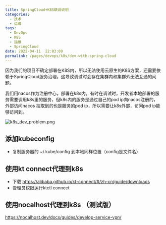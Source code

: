 ```yaml
---
title: SpringCloud+K8S联调说明
categories: 
  - 技术
  - 运维
tags: 
  - DevOps
  - K8S
  - 运维
  - SpringCloud
date: 2022-04-11  22:03:00
permalink: /pages/devops/k8s/dev-with-spring-cloud
---
```

因为我们的项目不确定部署在K8S内，所以无法使用云原生的K8S方案，还需要依赖于SpringCloud服务治理，这导致调试时会存在集群内和集群外无法互通的问题。

我们用nacos作为注册中心，部署在k8s内。有时在调试时，开发者本地部署的服务需要调用k8s里的服务，但k8s内的服务是通过自己的pod ip向nacos注册的，外部访问nacos 拉取到的也是服务的pod ip，所以需要让k8s外部，访问pod ip能够访问到。

![k8s_dev_problem.png](/images/devops/k8s_dev_problem.png)
<!-- more -->

## 添加kubeconfig
- 复制服务器的 ~/.kube/config  到本地同样位置（config是文件名）

## 使用kt connect代理到k8s
- 下载 https://alibaba.github.io/kt-connect/#/zh-cn/guide/downloads
- 管理员权限运行ktctl connect
## 使用nocalhost代理到k8s （测试版）
https://nocalhost.dev/docs/guides/develop-service-vpn/

